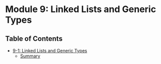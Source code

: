 # Module 9: Linked Lists and Generic Types

## Table of Contents
* [9-1: Linked Lists and Generic Types](lec9-1.md)
  * [Summary](lec9-1.md/#summary)
